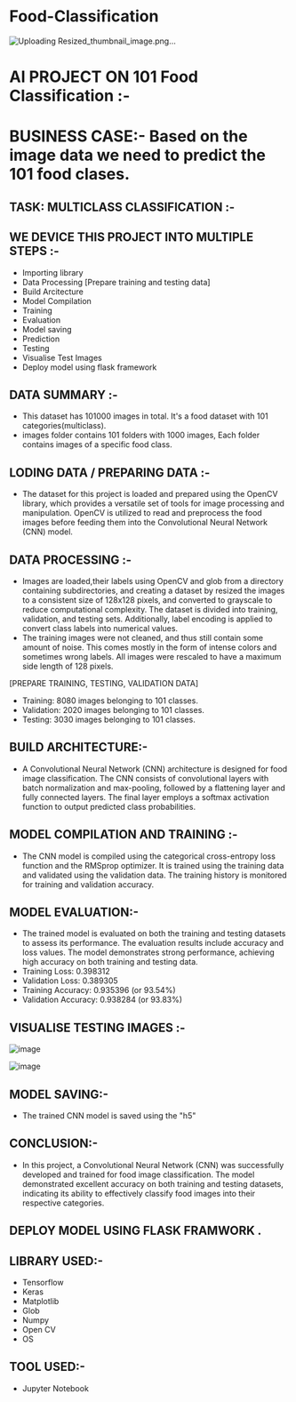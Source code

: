 # Food-Classification
![Uploading Resized_thumbnail_image.png…]()

# AI PROJECT ON 101 Food Classification :-
# BUSINESS CASE:- Based on the image data we need to predict the 101 food clases. 
## TASK: MULTICLASS CLASSIFICATION :-
## WE DEVICE THIS PROJECT INTO MULTIPLE STEPS :-
* Importing library
* Data Processing [Prepare training and testing data]
* Build Arcitecture
* Model Compilation
* Training
* Evaluation
* Model saving
* Prediction
* Testing
* Visualise Test Images
* Deploy model using flask framework

## DATA SUMMARY :- 

* This dataset has 101000 images in total. It's a food dataset with 101 categories(multiclass).
* images folder contains 101 folders with 1000 images, Each folder contains images of a specific food class.

## LODING DATA / PREPARING DATA :-

* The dataset for this project is loaded and prepared using the OpenCV library, which provides a versatile set of tools for image processing and manipulation. OpenCV is utilized to read and preprocess the food images before feeding them into the Convolutional Neural Network (CNN) model.

## DATA PROCESSING :-



* Images are loaded,their labels using OpenCV and glob from a directory containing subdirectories, and creating a dataset by  resized the images to a consistent size of 128x128 pixels, and converted to grayscale to reduce computational complexity. The dataset is divided into training, validation, and testing sets. Additionally, label encoding is applied to convert class labels into numerical values.
* The training images were not cleaned, and thus still contain some amount of noise. This comes mostly in the form of intense colors and sometimes wrong labels. All images were rescaled to have a maximum side length of 128 pixels.

 [PREPARE TRAINING, TESTING, VALIDATION DATA]
* Training: 8080 images belonging to 101 classes.
* Validation: 2020 images belonging to 101 classes.
* Testing: 3030 images belonging to 101 classes.

## BUILD ARCHITECTURE:-
* A Convolutional Neural Network (CNN) architecture is designed for food image classification. The CNN consists of convolutional layers with batch normalization and max-pooling, followed by a flattening layer and fully connected layers. The final layer employs a softmax activation function to output predicted class probabilities.

## MODEL COMPILATION AND TRAINING :-

* The CNN model is compiled using the categorical cross-entropy loss function and the RMSprop optimizer. It is trained using the training data and validated using the validation data. The training history is monitored for training and validation accuracy.

##  MODEL EVALUATION:-
* The trained model is evaluated on both the training and testing datasets to assess its performance. The evaluation results include accuracy and loss values. The model demonstrates strong performance, achieving high accuracy on both training and testing data.
* Training Loss: 0.398312
* Validation Loss: 0.389305
* Training Accuracy: 0.935396 (or 93.54%)
* Validation Accuracy: 0.938284 (or 93.83%)

## VISUALISE  TESTING IMAGES :-
![image](https://github.com/user-attachments/assets/89707ff2-966d-4379-aff7-830bd3c34efb)

![image](https://github.com/user-attachments/assets/1d7d102a-839f-480c-b44d-d1a990c1b08d)

## MODEL SAVING:-
* The trained CNN model is saved using the "h5"

## CONCLUSION:-
* In this project, a Convolutional Neural Network (CNN) was successfully developed and trained for food image classification. The model demonstrated excellent accuracy on both training and testing datasets, indicating its ability to effectively classify food images into their respective categories.

## DEPLOY MODEL USING FLASK FRAMWORK .

## LIBRARY USED:-
* Tensorflow
* Keras
* Matplotlib
* Glob
* Numpy
* Open CV
* OS

## TOOL USED:-
* Jupyter Notebook
